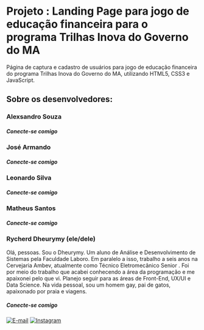# Projeto : Landing Page para jogo de educação financeira para o programa Trilhas Inova do Governo do MA
Página de captura e cadastro de usuários para jogo de educação financeira do programa Trilhas Inova do Governo do MA, utilizando HTML5, CSS3 e JavaScript. 


## Sobre os desenvolvedores:

### Alexsandro Souza

##### Conecte-se comigo

### José Armando

##### Conecte-se comigo

### Leonardo Silva

##### Conecte-se comigo

### Matheus Santos

##### Conecte-se comigo

### Rycherd Dheurymy (ele/dele)

Olá, pessoas. Sou o Dheurymy. Um aluno de Análise e Desenvolvimento de Sistemas pela Faculdade Laboro. Em paralelo a isso, trabalho a seis anos na Cervejaria Ambev, atualmente como Técnico Eletromecânico Senior . Foi por meio do trabalho que acabei conhecendo a área da programação e me apaixonei pelo que vi. Planejo seguir para as áreas de Front-End, UX/UI e Data Science. Na vida pessoal, sou um homem gay, pai de gatos, apaixonado por praia e viagens.

##### Conecte-se comigo
[![E-mail](https://img.shields.io/badge/-Email-000?style=for-the-badge&logo=microsoft-outlook&logoColor=E94D5F)](mailto:dheurymy@outlook.com)
[![Instagram](https://img.shields.io/badge/Instagram-000?style=for-the-badge&logo=instagram)](https://www.instagram.com/dheurymy/)



